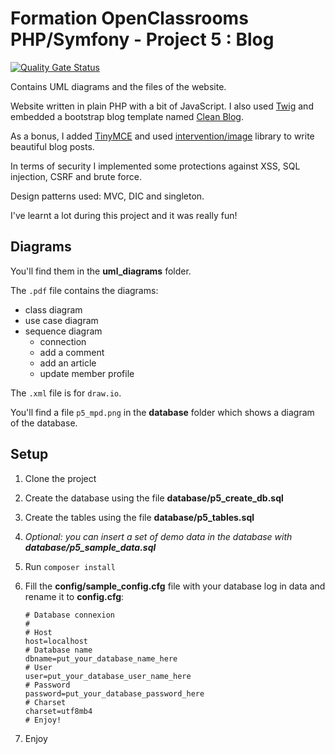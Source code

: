 # Formation OpenClassrooms PHP/Symfony - Project 5 : Blog

[![Quality Gate Status](https://sonarcloud.io/api/project_badges/measure?project=nicordev_formation-oc-php-projet5-blog&metric=alert_status)](https://sonarcloud.io/dashboard?id=nicordev_formation-oc-php-projet5-blog)

Contains UML diagrams and the files of the website.

Website written in plain PHP with a bit of JavaScript. I also used [Twig](https://twig.symfony.com/) and embedded a bootstrap blog template named [Clean Blog](https://startbootstrap.com/themes/clean-blog/).

As a bonus, I added [TinyMCE](https://www.tiny.cloud/) and used [intervention/image](https://packagist.org/packages/intervention/image) library to write beautiful blog posts.

In terms of security I implemented some protections against XSS, SQL injection, CSRF and brute force.

Design patterns used: MVC, DIC and singleton. 

I've learnt a lot during this project and it was really fun!

## Diagrams

You'll find them in the **uml_diagrams** folder.

The `.pdf` file contains the diagrams:
* class diagram
* use case diagram
* sequence diagram
    * connection
    * add a comment
    * add an article
    * update member profile

The `.xml` file is for `draw.io`.

You'll find a file `p5_mpd.png` in the **database** folder which shows a diagram of the database.

## Setup

1. Clone the project
1. Create the database using the file **database/p5_create_db.sql**
1. Create the tables using the file **database/p5_tables.sql**
1. *Optional: you can insert a set of demo data in the database with **database/p5_sample_data.sql***
1. Run `composer install`
1. Fill the **config/sample_config.cfg** file with your database log in data and rename it to **config.cfg**:
    
    ```
    # Database connexion
    #
    # Host
    host=localhost
    # Database name
    dbname=put_your_database_name_here
    # User
    user=put_your_database_user_name_here
    # Password
    password=put_your_database_password_here
    # Charset
    charset=utf8mb4
    # Enjoy!
    ```
    
1. Enjoy